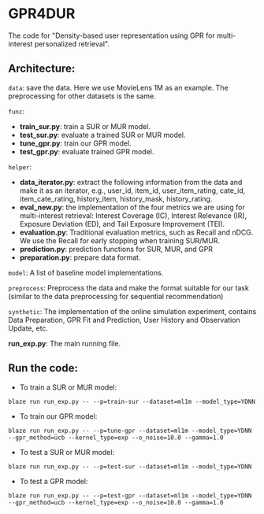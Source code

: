 # GPR4DUR
The code for "Density-based user representation using GPR for multi-interest personalized retrieval".

## Architecture:
```data```: save the data. Here we use MovieLens 1M as an example. The preprocessing for other datasets is the same.

```func```: 
 - **train_sur.py**: train a SUR or MUR model.
 - **test_sur.py**: evaluate a trained SUR or MUR model.
 - **tune_gpr.py**: train our GPR model.
 - **test_gpr.py**: evaluate trained GPR model.

```helper```: 
- **data_iterator.py**: extract the following information from the data and make it as an iterator, e.g., user_id, item_id, user_item_rating, cate_id, item_cate_rating, history_item, history_mask, history_rating.
 - **eval_new.py**: the implementation of the four metrics we are using for multi-interest retrieval: Interest Coverage (IC), Interest Relevance (IR), Exposure Deviation (ED), and Tail Exposure Improvement (TEI). 
 - **evaluation.py**: Traditional evaluation metrics, such as Recall and nDCG. We use the Recall for early stopping when training SUR/MUR.
 - **prediction.py**: prediction functions for SUR, MUR, and GPR
 - **preparation.py**: prepare data format.

```model```:
A list of baseline model implementations.

```preprocess```:
Preprocess the data and make the format suitable for our task (similar to the data preprocessing for sequential recommendation)


```synthetic```:
The implementation of the online simulation experiment, contains Data Preparation, GPR Fit and Prediction, User History and Observation Update, etc.

**run_exp.py**: The main running file.


## Run the code:
 - To train a SUR or MUR model:
```
blaze run run_exp.py -- --p=train-sur --dataset=ml1m --model_type=YDNN
```

 - To train our GPR model:
```
blaze run run_exp.py -- --p=tune-gpr --dataset=ml1m --model_type=YDNN --gpr_method=ucb --kernel_type=exp --o_noise=10.0 --gamma=1.0
```

 - To test a SUR or MUR model:
```
blaze run run_exp.py -- --p=test-sur --dataset=ml1m --model_type=YDNN
```

 - To test a GPR model:
```
blaze run run_exp.py -- --p=test-gpr --dataset=ml1m --model_type=YDNN --gpr_method=ucb --kernel_type=exp --o_noise=10.0 --gamma=1.0
```

